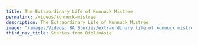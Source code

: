 ```yaml
---
title: The Extraordinary Life of Kunnuck Mistree
permalink: /videos/kunnuck-mistree
description: The Extraordinary Life of Kunnuck Mistree
image: "/images/Videos: BA Stories/extraordinary life of kunnuck mistree.png"
third_nav_title: Stories from BiblioAsia
---
```

